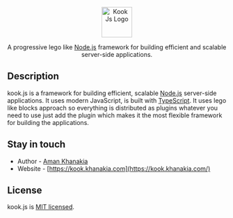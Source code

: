 <p align="center">
  <a href="https://kook.khanakia.com/" target="blank"><img src="https://avatars3.githubusercontent.com/u/58066110?s=200&v=4" width="70" alt="Kook Js Logo" /></a>
</p>

<p align="center">A progressive lego like <a href="http://nodejs.org" target="_blank">Node.js</a> framework for building efficient and scalable server-side applications.</p>

## Description

kook.js is a framework for building efficient, scalable <a href="http://nodejs.org" target="_blank">Node.js</a> server-side applications. It uses modern JavaScript, is built with  <a href="http://www.typescriptlang.org" target="_blank">TypeScript</a>. It uses lego like blocks approach so everything is distributed as plugins whatever you need to use just add the plugin which makes it the most flexible framework for building the applications.

## Stay in touch

* Author - [Aman Khanakia](https://twitter.com/mrkhanakia)
* Website - [https://kook.khanakia.com](https://kook.khanakia.com/)

## License

kook.js is [MIT licensed](LICENSE).
